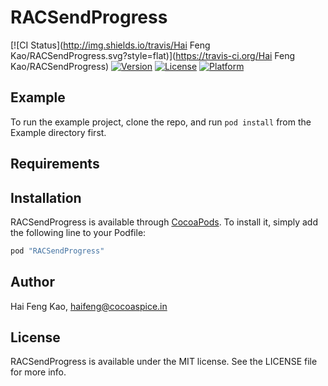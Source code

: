 # RACSendProgress

[![CI Status](http://img.shields.io/travis/Hai Feng Kao/RACSendProgress.svg?style=flat)](https://travis-ci.org/Hai Feng Kao/RACSendProgress)
[![Version](https://img.shields.io/cocoapods/v/RACSendProgress.svg?style=flat)](http://cocoapods.org/pods/RACSendProgress)
[![License](https://img.shields.io/cocoapods/l/RACSendProgress.svg?style=flat)](http://cocoapods.org/pods/RACSendProgress)
[![Platform](https://img.shields.io/cocoapods/p/RACSendProgress.svg?style=flat)](http://cocoapods.org/pods/RACSendProgress)

## Example

To run the example project, clone the repo, and run `pod install` from the Example directory first.

## Requirements

## Installation

RACSendProgress is available through [CocoaPods](http://cocoapods.org). To install
it, simply add the following line to your Podfile:

```ruby
pod "RACSendProgress"
```

## Author

Hai Feng Kao, haifeng@cocoaspice.in

## License

RACSendProgress is available under the MIT license. See the LICENSE file for more info.
